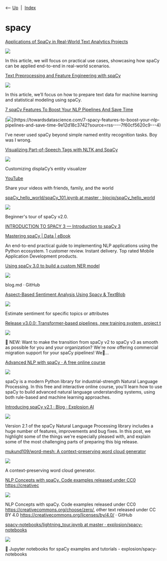 <div class="nav">

⟵ [Up](index.html)  \|  [Index](index.html)

</div>

# spacy

<div class="cards">

<div class="card">

<div class="card-title">

[Applications of SpaCy in Real-World Text Analytics
Projects](https://www.statology.org/applications-spacy-real-world-text-analytics-projects/)

</div>

<div class="card-image">

[![](https://www.statology.org/wp-content/uploads/2025/02/sta-spacy-05.png)](https://www.statology.org/applications-spacy-real-world-text-analytics-projects/)

</div>

In this article, we will focus on practical use cases, showcasing how
spaCy can be applied end-to-end in real-world scenarios.

</div>

<div class="card">

<div class="card-title">

[Text Preprocessing and Feature Engineering with
spaCy](https://www.statology.org/text-preprocessing-feature-engineering-spacy/)

</div>

<div class="card-image">

[![](https://www.statology.org/wp-content/uploads/2025/02/sta-mayo-spacy-03.png)](https://www.statology.org/text-preprocessing-feature-engineering-spacy/)

</div>

In this article, we’ll focus on how to prepare text data for machine
learning and statistical modeling using spaCy.

</div>

<div class="card">

<div class="card-title">

[7 spaCy Features To Boost Your NLP Pipelines And Save
Time](https://towardsdatascience.com/7-spacy-features-to-boost-your-nlp-pipelines-and-save-time-9e12d18c3742?source=rss----7f60cf5620c9---4)

</div>

<div class="card-image">

[![](https://miro.medium.com/v2/da:true/resize:fit:1200/0*G_zd_szVbx_kB3s_)](https://towardsdatascience.com/7-spacy-features-to-boost-your-nlp-pipelines-and-save-time-9e12d18c3742?source=rss----7f60cf5620c9---4)

</div>

I’ve never used spaCy beyond simple named entity recognition tasks. Boy
was I wrong.

</div>

<div class="card">

<div class="card-title">

[Visualizing Part-of-Speech Tags with NLTK and
SpaCy](https://towardsdatascience.com/visualizing-part-of-speech-tags-with-nltk-and-spacy-42056fcd777e)

</div>

<div class="card-image">

[![](https://miro.medium.com/v2/resize:fit:940/1*m2qeNjOSiDZzTFhdHpORqw.png)](https://towardsdatascience.com/visualizing-part-of-speech-tags-with-nltk-and-spacy-42056fcd777e)

</div>

Customizing displaCy’s entity visualizer

</div>

<div class="card">

<div class="card-title">

[YouTube](https://t.co/HiVTXNmIFZ?ssr=true)

</div>

Share your videos with friends, family, and the world

</div>

<div class="card">

<div class="card-title">

[spaCy_hello_world/spaCy_101.ipynb at master ·
bjpcjp/spaCy_hello_world](https://github.com/bjpcjp/spaCy_hello_world/blob/master/spaCy_101.ipynb)

</div>

<div class="card-image">

[![](https://repository-images.githubusercontent.com/119278747/e76e6e80-683d-11eb-8574-5a93a53f880c)](https://github.com/bjpcjp/spaCy_hello_world/blob/master/spaCy_101.ipynb)

</div>

Beginner's tour of spaCy v2.0.

</div>

<div class="card">

<div class="card-title">

[INTRODUCTION TO SPACY 3 — Introduction to spaCy
3](http://spacy.pythonhumanities.com/intro.html)

</div>

</div>

<div class="card">

<div class="card-title">

[Mastering spaCy \| Data \|
eBook](https://www.packtpub.com/product/mastering-spacy/9781800563353)

</div>

An end-to-end practical guide to implementing NLP applications using the
Python ecosystem. 1 customer review. Instant delivery. Top rated Mobile
Application Development products.

</div>

<div class="card">

<div class="card-title">

[Using spaCy 3.0 to build a custom NER
model](https://gist.github.com/4730bcac4701bddaa6c7c125119c4bfb)

</div>

<div class="card-image">

[![](https://github.githubassets.com/assets/gist-og-image-54fd7dc0713e.png)](https://gist.github.com/4730bcac4701bddaa6c7c125119c4bfb)

</div>

blog.md · GitHub

</div>

<div class="card">

<div class="card-title">

[Aspect-Based Sentiment Analysis Using Spacy &
TextBlob](https://towardsdatascience.com/aspect-based-sentiment-analysis-using-spacy-textblob-4c8de3e0d2b9?source=rss----7f60cf5620c9---4)

</div>

<div class="card-image">

[![](https://miro.medium.com/v2/resize:fit:1200/1*_UlqysH3bV99ZniJpnOlPA.jpeg)](https://towardsdatascience.com/aspect-based-sentiment-analysis-using-spacy-textblob-4c8de3e0d2b9?source=rss----7f60cf5620c9---4)

</div>

Estimate sentiment for specific topics or attributes

</div>

<div class="card">

<div class="card-title">

[Release v3.0.0: Transformer-based pipelines, new training system,
project t](https://github.com/explosion/spaCy/releases/tag/v3.0.0)

</div>

<div class="card-image">

[![](https://opengraph.githubassets.com/e2c8d6d772b48c90540105e49a7634b3222af5c3a177b94b6ad41825e206d120/explosion/spaCy/releases/tag/v3.0.0)](https://github.com/explosion/spaCy/releases/tag/v3.0.0)

</div>

📣 NEW: Want to make the transition from spaCy v2 to spaCy v3 as smooth
as possible for you and your organization? We're now offering commercial
migration support for your spaCy pipelines! We...

</div>

<div class="card">

<div class="card-title">

[Advanced NLP with spaCy · A free online
course](https://course.spacy.io)

</div>

<div class="card-image">

[![](https://course.spacy.io/social.jpg)](https://course.spacy.io)

</div>

spaCy is a modern Python library for industrial-strength Natural
Language Processing. In this free and interactive online course, you'll
learn how to use spaCy to build advanced natural language understanding
systems, using both rule-based and machine learning approaches.

</div>

<div class="card">

<div class="card-title">

[Introducing spaCy v2.1 · Blog · Explosion
AI](https://explosion.ai/blog/spacy-v2-1)

</div>

<div class="card-image">

[![](https://explosion.ai/blog/spacy-v2-1_social.jpg)](https://explosion.ai/blog/spacy-v2-1)

</div>

Version 2.1 of the spaCy Natural Language Processing library includes a
huge number of features, improvements and bug fixes. In this post, we
highlight some of the things we're especially pleased with, and explain
some of the most challenging parts of preparing this big release.

</div>

<div class="card">

<div class="card-title">

[mukund109/word-mesh: A context-preserving word cloud
generator](https://github.com/mukund109/word-mesh)

</div>

<div class="card-image">

[![](https://opengraph.githubassets.com/804bffda74428144105c36c1450ff98002191cffa8329331dd693a60a7961b9c/mukund109/word-mesh)](https://github.com/mukund109/word-mesh)

</div>

A context-preserving word cloud generator.

</div>

<div class="card">

<div class="card-title">

[NLP Concepts with spaCy. Code examples released under CC0
https://creativec](https://gist.github.com/aparrish/f21f6abbf2367e8eb23438558207e1c3)

</div>

<div class="card-image">

[![](https://github.githubassets.com/assets/gist-og-image-54fd7dc0713e.png)](https://gist.github.com/aparrish/f21f6abbf2367e8eb23438558207e1c3)

</div>

NLP Concepts with spaCy. Code examples released under CC0
https://creativecommons.org/choose/zero/, other text released under CC
BY 4.0 https://creativecommons.org/licenses/by/4.0/ · GitHub

</div>

<div class="card">

<div class="card-title">

[spacy-notebooks/lightning_tour.ipynb at master ·
explosion/spacy-notebooks](https://github.com/explosion/spacy-notebooks/blob/master/notebooks/lightning_tour.ipynb)

</div>

<div class="card-image">

[![](https://opengraph.githubassets.com/8c6d1bd088ad199c3c68bb13a02f7ee6398ff68926e623cd3564384c35286b63/explosion/spacy-notebooks)](https://github.com/explosion/spacy-notebooks/blob/master/notebooks/lightning_tour.ipynb)

</div>

💫 Jupyter notebooks for spaCy examples and tutorials -
explosion/spacy-notebooks

</div>

</div>
